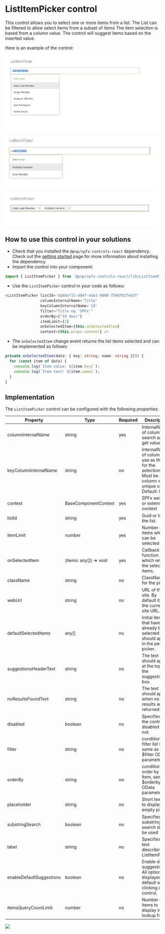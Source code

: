 # ListItemPicker control

This control allows you to select one or more items from a list. The List can be filtered to allow select items from a subset of items The item selection is based from a column value. The control will suggest items based on the inserted value.

Here is an example of the control:

![ListItemPicker select list items](../assets/ListItemPicker-selectlist.png)

![ListItemPicker select list items](../assets/ListItemPicker-selectlist2.png)

![ListItemPicker selected Items](../assets/ListItemPicker-selectedItems.png)

## How to use this control in your solutions

- Check that you installed the `@pnp/spfx-controls-react` dependency. Check out the [getting started](../../#getting-started) page for more information about installing the dependency.
- Import the control into your component:

```TypeScript
import { ListItemPicker } from '@pnp/spfx-controls-react/lib/ListItemPicker';
```

- Use the `ListItemPicker` control in your code as follows:

```TypeScript
<ListItemPicker listId='da8daf15-d84f-4ab1-9800-7568f82fed3f'
                columnInternalName='Title'
                keyColumnInternalName='Id'
                filter="Title eq 'SPFx'"
                orderBy={"Id desc"}
                itemLimit={2}
                onSelectedItem={this.onSelectedItem}
                context={this.props.context} />
```

- The `onSelectedItem` change event returns the list items selected and can be implemented as follows:

```TypeScript
private onSelectedItem(data: { key: string; name: string }[]) {
  for (const item of data) {
    console.log(`Item value: ${item.key}`);
    console.log(`Item text: ${item.name}`);
  }
}
```

## Implementation

The `ListItemPicker` control can be configured with the following properties:

| Property                 | Type                   | Required | Description                                                                                                  |
| ------------------------ | ---------------------- | -------- | ------------------------------------------------------------------------------------------------------------ |
| columnInternalName       | string                 | yes      | InternalName of column to search and get values.                                                             |
| keyColumnInternalName    | string                 | no       | InternalName of column to use as the key for the selection. Must be a column with unique values. Default: Id |
| context                  | BaseComponentContext   | yes      | SPFx web part or extension context                                                                           |
| listId                   | string                 | yes      | Guid or title of the list.                                                                                   |
| itemLimit                | number                 | yes      | Number of items which can be selected                                                                        |
| onSelectedItem           | (items: any[]) => void | yes      | Callback function which returns the selected items.                                                          |
| className                | string                 | no       | ClassName for the picker.                                                                                    |
| webUrl                   | string                 | no       | URL of the site. By default it uses the current site URL.                                                    |
| defaultSelectedItems     | any[]                  | no       | Initial items that have already been selected and should appear in the people picker.                        |
| suggestionsHeaderText    | string                 | no       | The text that should appear at the top of the suggestion box.                                                |
| noResultsFoundText       | string                 | no       | The text that should appear when no results are returned.                                                    |
| disabled                 | boolean                | no       | Specifies if the control is disabled or not.                                                                 |
| filter                   | string                 | no       | condition to filter list Item, same as $filter OData parameter                                               |
| orderBy                  | string                 | no       | condition to order by list Item, same as $orderby OData parameter                                            |
| placeholder              | string                 | no       | Short text hint to display in empty picker                                                                   |
| substringSearch          | boolean                | no       | Specifies if substring search should be used                                                                 |
| label                    | string                 | no       | Specifies the text describing the ListItemPicker.                                                            |
| enableDefaultSuggestions | boolean                | no       | Enable default suggestions. All options are displayed by default when clicking on the control.               |
| itemsQueryCountLimit     | number                 | no       | Number of items to display in a lookup field                                                                 |

![](https://telemetry.sharepointpnp.com/sp-dev-fx-controls-react/wiki/controls/ListItemPicker)
